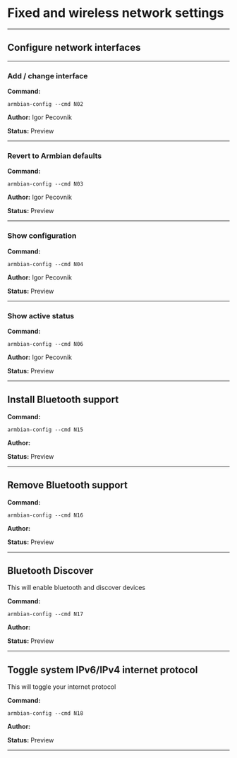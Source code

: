 # Fixed and wireless network settings


***

## Configure network interfaces


***

### Add / change interface
**Command:** 
~~~
armbian-config --cmd N02
~~~

**Author:** Igor Pecovnik

**Status:** Preview



***

### Revert to Armbian defaults
**Command:** 
~~~
armbian-config --cmd N03
~~~

**Author:** Igor Pecovnik

**Status:** Preview



***

### Show configuration
**Command:** 
~~~
armbian-config --cmd N04
~~~

**Author:** Igor Pecovnik

**Status:** Preview



***

### Show active status
**Command:** 
~~~
armbian-config --cmd N06
~~~

**Author:** Igor Pecovnik

**Status:** Preview



***

## Install Bluetooth support
**Command:** 
~~~
armbian-config --cmd N15
~~~

**Author:** 

**Status:** Preview



***

## Remove Bluetooth support
**Command:** 
~~~
armbian-config --cmd N16
~~~

**Author:** 

**Status:** Preview



***

## Bluetooth Discover
This will enable bluetooth and discover devices


**Command:** 
~~~
armbian-config --cmd N17
~~~

**Author:** 

**Status:** Preview



***

## Toggle system IPv6/IPv4 internet protocol
This will toggle your internet protocol

**Command:** 
~~~
armbian-config --cmd N18
~~~

**Author:** 

**Status:** Preview



***

